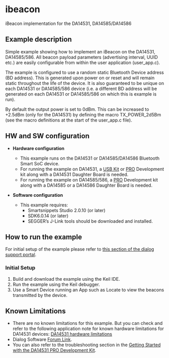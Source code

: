 # ibeacon

iBeacon implementation for the DA14531, DA14585/DA14586

## Example description

Simple example showing how to implement an iBeacon on the DA14531, DA14585/586. All beacon payload
parameters (advertising interval, UUID etc.) are easily configurable from within the user
application (user_app.c).

The example is configured to use a random static Bluetooth Device address (BD address). This 
is generated upon power on or reset and will remain static throughout the life of the device. 
It is also guaranteed to be unique on each DA14531 or DA14585/586 device (i.e. a different BD address will be 
generated on each DA14531 or DA14585/586 on which this is example is run).

By default the output power is set to 0dBm. This can be increased to +2.5dBm (only for the DA14531) by defining the
macro TX_POWER_2d5Bm (see the macro definitions at the start of the user_app.c file).
 	
## HW and SW configuration


* **Hardware configuration**

	- This example runs on the DA14531 or DA14585/DA14586 Bluetooth Smart SoC device.
	- For running the example on DA14531, a [USB Kit](https://www.dialog-semiconductor.com/products/da14531-development-kit-usb) or [PRO](https://www.dialog-semiconductor.com/products/da14531-development-kit-pro) Development kit along with a DA14531 Daughter Board is needed.
  - For running the example on DA14585/586, a [PRO](https://www.dialog-semiconductor.com/products/da14531-development-kit-pro) Development kit along with a DA14585 or a DA14586 Daughter Board is needed.
	
* **Software configuration**

	- This example requires:
        * Smartsnippets Studio 2.0.10 (or later)
        * SDK6.0.14 (or later)
		* SEGGER’s J-Link tools should be downloaded and installed.

## How to run the example

For initial setup of the example please refer to [this section of the dialog support portal](http://lpccs-docs.dialog-semiconductor.com/Software_Example_Setup/index.html).



### Initial Setup

1.  Build and download the example using the Keil IDE. 
2.  Run the example using the Keil debugger.
3.  Use a Smart Device running an App such as Locate to view the beacons transmitted by the device.

## Known Limitations

- There are no known limitations for this example. But you can check and refer to the following 
  application note for known hardware limitations for DA14531 devices:
  [DA14531 hardware limitations](https://www.dialog-semiconductor.com/sites/default/files/da14531_errata_1v0.pdf)
- Dialog Software [Forum Link](https://support.dialog-semiconductor.com/forums/dialog-smartbond-bluetooth-low-energy-%E2%80%93-software "Forum Link").
- You can also refer to the troubleshooting section in the [Getting Started with the DA14531 PRO Development Kit](http://lpccs-docs.dialog-semiconductor.com/UM-B-117-DA14531-Getting-Started-With-The-Pro-Development-Kit/index.html).


